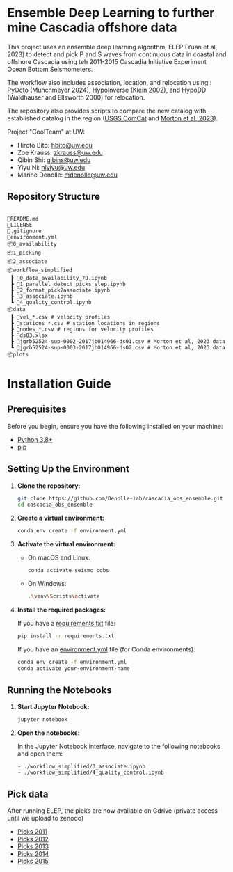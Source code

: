 # Ensemble Deep Learning to further mine Cascadia offshore data


This project uses an ensemble deep learning algorithm, ELEP (Yuan et al, 2023) to detect and pick P and S waves from continuous data in coastal and offshore Cascadia using teh 2011-2015 Cascadia Initiative Experiment Ocean Bottom Seismometers.

The workflow also includes association, location, and relocation using : PyOcto (Munchmeyer 2024), HypoInverse (Klein 2002), and HypoDD (Waldhauser and Ellsworth 2000) for relocation.

The repository also provides scripts to compare the new catalog with established catalog in the region ([USGS ComCat](https://earthquake.usgs.gov/earthquakes/search/) and [Morton et al, 2023](https://agupubs.onlinelibrary.wiley.com/doi/full/10.1029/2023JB026607)).

Project "CoolTeam" at UW:
- Hiroto Bito: hbito@uw.edu 
- Zoe Krauss: zkrauss@uw.edu
- Qibin Shi: qibins@uw.edu
- Yiyu Ni: niyiyu@uw.edu
- Marine Denolle: mdenolle@uw.edu

## Repository Structure
```

📜README.md
📜LICENSE
📜.gitignore
📜environment.yml
📦0_availability
📦1_picking
📦2_associate
📦workflow_simplified
 ┣ 📜0_data_availability_7D.ipynb
 ┣ 📜1_parallel_detect_picks_elep.ipynb
 ┣ 📜2_format_pick2associate.ipynb
 ┣ 📜3_associate.ipynb
 ┗ 📜4_quality_control.ipynb
📦data
 ┣ 📜vel_*.csv # velocity profiles
 ┣ 📜stations_*.csv # station locations in regions
 ┣ 📜nodes_*.csv # regions for velocity profiles
 ┣ 📜ds03.xlsx
 ┣ 📜jgrb52524-sup-0002-2017jb014966-ds01.csv # Morton et al, 2023 data
 ┗ 📜jgrb52524-sup-0003-2017jb014966-ds02.csv # Morton et al, 2023 data
📦plots
```

# Installation Guide

## Prerequisites

Before you begin, ensure you have the following installed on your machine:

- [Python 3.8+](https://www.python.org/downloads/)
- [pip](https://pip.pypa.io/en/stable/installation/)

## Setting Up the Environment

1. **Clone the repository:**

    ```sh
    git clone https://github.com/Denolle-lab/cascadia_obs_ensemble.git
    cd cascadia_obs_ensemble
    ```

2. **Create a virtual environment:**

    ```sh
    conda env create -f environment.yml
    ```

3. **Activate the virtual environment:**

    - On macOS and Linux:

        ```sh
        conda activate seismo_cobs
        ```

    - On Windows:

        ```sh
        .\venv\Scripts\activate
        ```

4. **Install the required packages:**

    If you have a [requirements.txt](http://_vscodecontentref_/0) file:

    ```sh
    pip install -r requirements.txt
    ```

    If you have an [environment.yml](http://_vscodecontentref_/1) file (for Conda environments):

    ```sh
    conda env create -f environment.yml
    conda activate your-environment-name
    ```

## Running the Notebooks

1. **Start Jupyter Notebook:**

    ```sh
    jupyter notebook
    ```

2. **Open the notebooks:**

    In the Jupyter Notebook interface, navigate to the following notebooks and open them:
    ```
    - ./workflow_simplified/3_associate.ipynb
    - ./workflow_simplified/4_quality_control.ipynb
    ```

## Pick data

After running ELEP, the picks are now available on Gdrive (private access until we upload to zenodo)

* [Picks 2011](https://drive.google.com/file/d/1D2hXbtvMPTiktmcg_ugrvIz8W_82x5Ht/view?usp=drive_link)
* [Picks 2012](https://drive.google.com/file/d/1gq2isg0dOuaRmorQRAc5PJKstBEjFd5L/view?usp=drive_link)
* [Picks 2013](https://drive.google.com/file/d/1M8UNhKxewNG48Rsjnk_DbWl2NpsgXXp8/view?usp=drive_link)
* [Picks 2014](https://drive.google.com/file/d/1sV7yTBDfVhBUixA0NvCmZKyf1L1SJh-C/view?usp=drive_link)
* [Picks 2015](https://drive.google.com/file/d/15Ok11F3r2Ia-5KanmlMGCDOhL0Usckpr/view?usp=drive_link)
